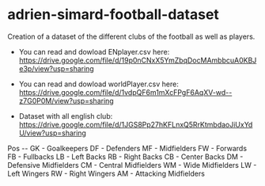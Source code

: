 # adrien-simard-football-dataset
Creation of a dataset of the different clubs of the football as well as players. 

- You can read and dowload ENplayer.csv here: https://drive.google.com/file/d/19p0nCNxX5YmZbqDocMAmbbcuA0KBJe3p/view?usp=sharing

- You can read and dowload worldPlayer.csv here: https://drive.google.com/file/d/1vdpQF6m1mXcFPgF6AqXV-wd--z7G0P0M/view?usp=sharing
- Dataset with all english club: https://drive.google.com/file/d/1JGS8Pp27hKFLnxQ5RrKtmbdaoJiUxYdU/view?usp=sharing


Pos -- GK - Goalkeepers
DF - Defenders
MF - Midfielders
FW - Forwards
FB - Fullbacks
LB - Left Backs
RB - Right Backs
CB - Center Backs
DM - Defensive Midfielders
CM - Central Midfielders
WM - Wide Midfielders
LW - Left Wingers
RW - Right Wingers
AM - Attacking Midfielders

